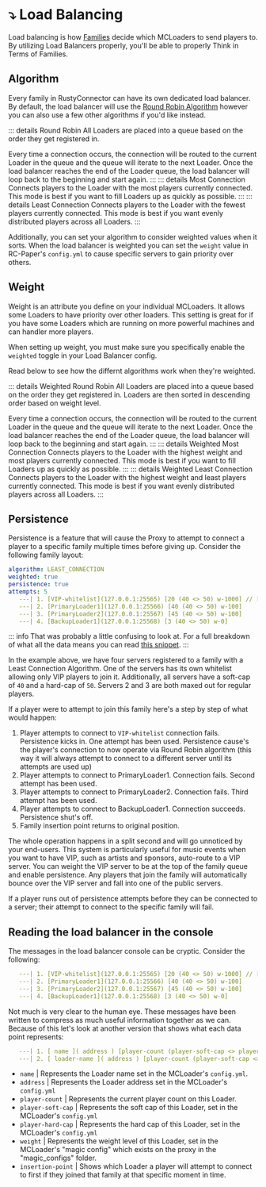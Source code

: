 # ⤵️ Load Balancing

Load balancing is how [Families](rusty-connector/concepts/families/index.md) decide which MCLoaders to send players to.
By utilizing Load Balancers properly, you'll be able to properly <TheLawTag>Think in Terms of Families</TheLawTag>.

## Algorithm
Every family in RustyConnector can have its own dedicated load balancer.
By default, the load balancer will use the [Round Robin Algorithm](https://www.nginx.com/resources/glossary/round-robin-load-balancing/) however you can also use a few other algorithms if you'd like instead.

::: details Round Robin
All Loaders are placed into a queue based on the order they get registered in.

Every time a connection occurs, the connection will be routed to the current Loader in the queue and the queue will iterate to the next Loader. 
Once the load balancer reaches the end of the Loader queue, the load balancer will loop back to the beginning and start again.
:::
::: details Most Connection
Connects players to the Loader with the most players currently connected.
This mode is best if you want to fill Loaders up as quickly as possible.
:::
::: details Least Connection
Connects players to the Loader with the fewest players currently connected.
This mode is best if you want evenly distributed players across all Loaders.
:::

Additionally, you can set your algorithm to consider weighted values when it sorts. When the load balancer is weighted you can set the `weight` value in RC-Paper's `config.yml` to cause specific servers to gain priority over others.

## Weight
Weight is an attribute you define on your individual MCLoaders. It allows some Loaders to have priority over other loaders.
This setting is great for if you have some Loaders which are running on more powerful machines and can handler more players.

When setting up weight, you must make sure you specifically enable the `weighted` toggle in your Load Balancer config.

Read below to see how the differnt algorithms work when they're weighted.

::: details Weighted Round Robin
All Loaders are placed into a queue based on the order they get registered in.
Loaders are then sorted in descending order based on weight level.

Every time a connection occurs, the connection will be routed to the current Loader in the queue and the queue will iterate to the next Loader. 
Once the load balancer reaches the end of the Loader queue, the load balancer will loop back to the beginning and start again.
:::
::: details Weighted Most Connection
Connects players to the Loader with the highest weight and most players currently connected.
This mode is best if you want to fill Loaders up as quickly as possible.
:::
::: details Weighted Least Connection
Connects players to the Loader with the highest weight and least players currently connected.
This mode is best if you want evenly distributed players across all Loaders.
:::

## Persistence
Persistence is a feature that will cause the Proxy to attempt to connect a player to a specific family multiple times before giving up. Consider the following family layout:

```yml
algorithm: LEAST_CONNECTION
weighted: true
persistence: true
attempts: 5
   ---| 1. [VIP-whitelist](127.0.0.1:25565) [20 (40 <> 50) w-1000] // [!code warning]
   ---| 2. [PrimaryLoader1](127.0.0.1:25566) [40 (40 <> 50) w-100]
   ---| 3. [PrimaryLoader2](127.0.0.1:25567) [45 (40 <> 50) w-100]
   ---| 4. [BackupLoader1](127.0.0.1:25568) [3 (40 <> 50) w-0]
```
::: info
That was probably a little confusing to look at. For a full breakdown of what all the data means you can read [this snippet](#reading-the-load-balancer-in-the-console).
:::

In the example above, we have four servers registered to a family with a Least Connection Algorithm.
One of the servers has its own whitelist allowing only VIP players to join it.
Additionally, all servers have a soft-cap of `40` and a hard-cap of `50`. Servers 2 and 3 are both maxed out for regular players.

If a player were to attempt to join this family here's a step by step of what would happen:
1. Player attempts to connect to `VIP-whitelist` connection fails.
   Persistence kicks in. One attempt has been used. Persistence cause's the player's connection to now operate via Round Robin algorithm (this way it will always attempt to connect to a different server until its attempts are used up)
2. Player attempts to connect to PrimaryLoader1. Connection fails. Second attempt has been used.
3. Player attempts to connect to PrimaryLoader2. Connection fails. Third attempt has been used.
4. Player attempts to connect to BackupLoader1. Connection succeeds. Persistence shut's off.
5. Family insertion point returns to original position.

The whole operation happens in a split second and will go unnoticed by your end-users.
This system is particularly useful for music events when you want to have VIP, such as artists and sponsors, auto-route to a VIP server. You can weight the VIP server to be at the top of the family queue and enable persistence. Any players that join the family will automatically bounce over the VIP server and fall into one of the public servers.

If a player runs out of persistence attempts before they can be connected to a server; their attempt to connect to the specific family will fail.

## Reading the load balancer in the console
The messages in the load balancer console can be cryptic. Consider the following:

```yml
   ---| 1. [VIP-whitelist](127.0.0.1:25565) [20 (40 <> 50) w-1000] // [!code warning]
   ---| 2. [PrimaryLoader1](127.0.0.1:25566) [40 (40 <> 50) w-100]
   ---| 3. [PrimaryLoader2](127.0.0.1:25567) [45 (40 <> 50) w-100]
   ---| 4. [BackupLoader1](127.0.0.1:25568) [3 (40 <> 50) w-0]
```
Not much is very clear to the human eye. These messages have been written to compress as much useful information together as we can. Because of this let's look at another version that shows what each data point represents:

```yml
   ---| 1. [ name ]( address ) [player-count (player-soft-cap <> player-hard-cap) weight] // [!code warning]
   ---| 2. [ loader-name ]( address ) [player-count (player-soft-cap <> player-hard-cap) weight]
```
- `name` | Represents the Loader name set in the MCLoader's `config.yml`.
- `address` | Represents the Loader address set in the MCLoader's `config.yml`
- `player-count` | Represents the current player count on this Loader.
- `player-soft-cap` | Represents the soft cap of this Loader, set in the MCLoader's `config.yml`
- `player-hard-cap` | Represents the hard cap of this Loader, set in the MCLoader's `config.yml`
- `weight` | Represents the weight level of this Loader, set in the MCLoader's "magic config" which exists on the proxy in the "magic_configs" folder.
- `insertion-point` | Shows which Loader a player will attempt to connect to first if they joined that family at that specific moment in time.